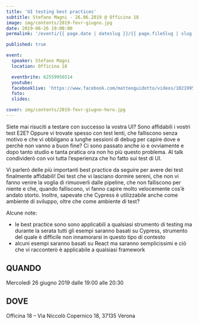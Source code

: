 ```yaml
---
title: 'UI testing best practices'
subtitle: Stefano Magni - 26.06.2019 @ Officina 18
image: img/contents/2019-fevr-giugno.jpg
date: 2019-06-26 19:00:00
permalink: '/eventi/{{ page.date | dateslug }}/{{ page.fileSlug | slug }}/index.html'

published: true

event:
  speaker: Stefano Magni
  location: Officina 18

  eventbrite: 62559956514
  youtube:
  facebooklive: 'https://www.facebook.com/matteoguidotto/videos/10219953432210058/'
  foto:
  slides:

cover: img/contents/2019-fevr-giugno-hero.jpg
---
```


Siete mai risuciti a testare con successo la vostra UI? Sono affidabili i vostri test E2E? Oppure vi trovate spesso con test lenti, che falliscono senza motivo e che vi obbligano a lunghe sessioni di debug per capire dove e perchè non vanno a buon fine?
Ci sono passato anche io e ovviamente e dopo tanto studio e tanta pratica ora non ho più questo problema. Al talk condividerò con voi tutta l’esperienza che ho fatto sui test di UI.

Vi parlerò delle più importanti best practice da seguire per avere dei test finalmente affidabili! Dei test che vi lasciano dormire sereni, che non vi fanno venire la voglia di rimuoverli dalle pipeline, che non falliscono per niente e che, quando falliscono, vi fanno capire molto velocemente cos’è andato storto.
Inoltre, sapevate che Cypress è utilizzabile anche come ambiente di sviluppo, oltre che come ambiente di test?

Alcune note:

- le best practice sono sono applicabili a qualsiasi strumento di testing ma durante la serata tutti gli esempi saranno basati su Cypress, strumento del quale è difficile non innamorarsi in questo tipo di contesto
- alcuni esempi saranno basati su React ma saranno semplicissimi e ciò che vi racconterò è applicabile a qualsiasi framework

## QUANDO

Mercoledì 26 giugno 2019 dalle 19:00 alle 20:30

## DOVE

Officina 18 – Via Niccolò Copernico 18, 37135 Verona
